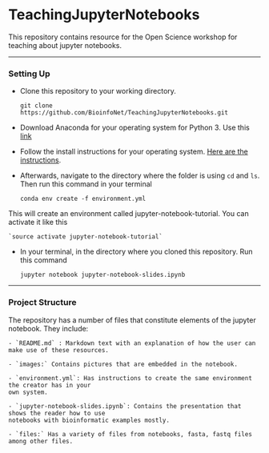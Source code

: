
# TeachingJupyterNotebooks

This repository contains resource for the Open Science workshop for teaching about jupyter
notebooks. 

---

### Setting Up
* Clone this repository to your working directory. 

    `git clone https://github.com/BioinfoNet/TeachingJupyterNotebooks.git`
    
* Download Anaconda for your operating system for Python 3. Use this [link](https://www.anaconda.com/download/)

* Follow the install instructions for your operating system. [Here are the instructions](https://conda.io/docs/user-guide/install/index.html).

* Afterwards, navigate to the directory where the folder is using `cd` and `ls`. Then run this command in your terminal 

    `conda env create -f environment.yml`

This will create an environment called jupyter-notebook-tutorial. You can activate it  like this

    `source activate jupyter-notebook-tutorial`

* In your terminal, in the directory where you cloned this repository. Run this command

    `jupyter notebook jupyter-notebook-slides.ipynb`

---

### Project Structure

The repository has a number of files that constitute elements of the jupyter notebook. 
They include:

    - `README.md` : Markdown text with an explanation of how the user can make use of these resources. 

    - `images:` Contains pictures that are embedded in the notebook.

    - `environment.yml`: Has instructions to create the same environment the creator has in your
    own system.

    - `jupyter-notebook-slides.ipynb`: Contains the presentation that shows the reader how to use
    notebooks with bioinformatic examples mostly.

    - `files:` Has a variety of files from notebooks, fasta, fastq files among other files.

